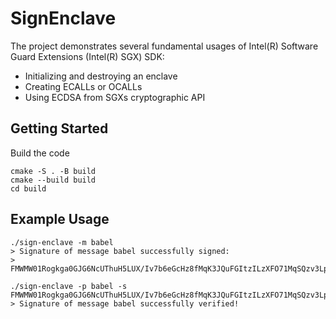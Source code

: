 # SignEnclave

The project demonstrates several fundamental usages of Intel(R) Software Guard 
Extensions (Intel(R) SGX) SDK:
- Initializing and destroying an enclave
- Creating ECALLs or OCALLs
- Using ECDSA from SGXs cryptographic API

## Getting Started

Build the code
```
cmake -S . -B build
cmake --build build
cd build
```

## Example Usage

```
./sign-enclave -m babel
> Signature of message babel successfully signed:
> FMWMW01Rogkga0GJG6NcUThuH5LUX/Iv7b6eGcHz8fMqK3JQuFGItzILzXFO71MqSQzv3LpgOebGVfO59n3a/A==

./sign-enclave -p babel -s FMWMW01Rogkga0GJG6NcUThuH5LUX/Iv7b6eGcHz8fMqK3JQuFGItzILzXFO71MqSQzv3LpgOebGVfO59n3a/A==
> Signature of message babel successfully verified!
```



